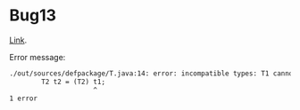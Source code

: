 # Bug13

[Link](https://github.com/skylot/jadx/issues/2015).

Error message:

``` txt
./out/sources/defpackage/T.java:14: error: incompatible types: T1 cannot be converted to T2
        T2 t2 = (T2) t1;
                     ^
1 error
```
